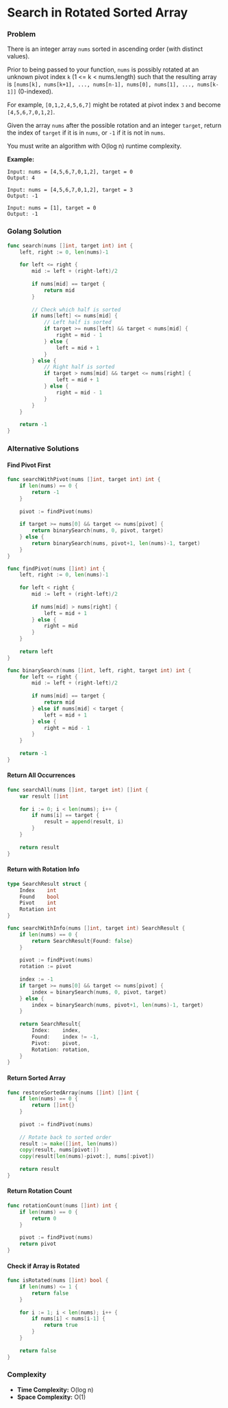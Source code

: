 # Search in Rotated Sorted Array

### Problem
There is an integer array `nums` sorted in ascending order (with distinct values).

Prior to being passed to your function, `nums` is possibly rotated at an unknown pivot index `k` (1 <= k < nums.length) such that the resulting array is `[nums[k], nums[k+1], ..., nums[n-1], nums[0], nums[1], ..., nums[k-1]]` (0-indexed).

For example, `[0,1,2,4,5,6,7]` might be rotated at pivot index `3` and become `[4,5,6,7,0,1,2]`.

Given the array `nums` after the possible rotation and an integer `target`, return the index of `target` if it is in `nums`, or `-1` if it is not in `nums`.

You must write an algorithm with O(log n) runtime complexity.

**Example:**
```
Input: nums = [4,5,6,7,0,1,2], target = 0
Output: 4

Input: nums = [4,5,6,7,0,1,2], target = 3
Output: -1

Input: nums = [1], target = 0
Output: -1
```

### Golang Solution

```go
func search(nums []int, target int) int {
    left, right := 0, len(nums)-1
    
    for left <= right {
        mid := left + (right-left)/2
        
        if nums[mid] == target {
            return mid
        }
        
        // Check which half is sorted
        if nums[left] <= nums[mid] {
            // Left half is sorted
            if target >= nums[left] && target < nums[mid] {
                right = mid - 1
            } else {
                left = mid + 1
            }
        } else {
            // Right half is sorted
            if target > nums[mid] && target <= nums[right] {
                left = mid + 1
            } else {
                right = mid - 1
            }
        }
    }
    
    return -1
}
```

### Alternative Solutions

#### **Find Pivot First**
```go
func searchWithPivot(nums []int, target int) int {
    if len(nums) == 0 {
        return -1
    }
    
    pivot := findPivot(nums)
    
    if target >= nums[0] && target <= nums[pivot] {
        return binarySearch(nums, 0, pivot, target)
    } else {
        return binarySearch(nums, pivot+1, len(nums)-1, target)
    }
}

func findPivot(nums []int) int {
    left, right := 0, len(nums)-1
    
    for left < right {
        mid := left + (right-left)/2
        
        if nums[mid] > nums[right] {
            left = mid + 1
        } else {
            right = mid
        }
    }
    
    return left
}

func binarySearch(nums []int, left, right, target int) int {
    for left <= right {
        mid := left + (right-left)/2
        
        if nums[mid] == target {
            return mid
        } else if nums[mid] < target {
            left = mid + 1
        } else {
            right = mid - 1
        }
    }
    
    return -1
}
```

#### **Return All Occurrences**
```go
func searchAll(nums []int, target int) []int {
    var result []int
    
    for i := 0; i < len(nums); i++ {
        if nums[i] == target {
            result = append(result, i)
        }
    }
    
    return result
}
```

#### **Return with Rotation Info**
```go
type SearchResult struct {
    Index    int
    Found    bool
    Pivot    int
    Rotation int
}

func searchWithInfo(nums []int, target int) SearchResult {
    if len(nums) == 0 {
        return SearchResult{Found: false}
    }
    
    pivot := findPivot(nums)
    rotation := pivot
    
    index := -1
    if target >= nums[0] && target <= nums[pivot] {
        index = binarySearch(nums, 0, pivot, target)
    } else {
        index = binarySearch(nums, pivot+1, len(nums)-1, target)
    }
    
    return SearchResult{
        Index:    index,
        Found:    index != -1,
        Pivot:    pivot,
        Rotation: rotation,
    }
}
```

#### **Return Sorted Array**
```go
func restoreSortedArray(nums []int) []int {
    if len(nums) == 0 {
        return []int{}
    }
    
    pivot := findPivot(nums)
    
    // Rotate back to sorted order
    result := make([]int, len(nums))
    copy(result, nums[pivot:])
    copy(result[len(nums)-pivot:], nums[:pivot])
    
    return result
}
```

#### **Return Rotation Count**
```go
func rotationCount(nums []int) int {
    if len(nums) == 0 {
        return 0
    }
    
    pivot := findPivot(nums)
    return pivot
}
```

#### **Check if Array is Rotated**
```go
func isRotated(nums []int) bool {
    if len(nums) <= 1 {
        return false
    }
    
    for i := 1; i < len(nums); i++ {
        if nums[i] < nums[i-1] {
            return true
        }
    }
    
    return false
}
```

### Complexity
- **Time Complexity:** O(log n)
- **Space Complexity:** O(1)